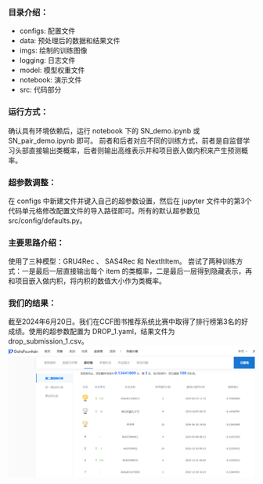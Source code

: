 ### 目录介绍：
- configs: 配置文件
- data: 预处理后的数据和结果文件
- imgs: 绘制的训练图像
- logging: 日志文件
- model: 模型权重文件
- notebook: 演示文件
- src: 代码部分

### 运行方式：
确认具有环境依赖后，运行 notebook 下的 SN_demo.ipynb 或 SN_pair_demo.ipynb 即可。
前者和后者对应不同的训练方式，前者是自监督学习头部直接输出类概率，后者则输出高维表示并和项目嵌入做内积来产生预测概率。

### 超参数调整：
在 configs 中新建文件并键入自己的超参数设置，然后在 jupyter 文件中的第3个代码单元格修改配置文件的导入路径即可。所有的默认超参数见 src/config/defaults.py。

### 主要思路介绍：
使用了三种模型：GRU4Rec 、 SAS4Rec 和 NextItItem。
尝试了两种训练方式：一是最后一层直接输出每个 item 的类概率，二是最后一层得到隐藏表示，再和项目嵌入做内积，将内积的数值大小作为类概率。

### 我们的结果：
截至2024年6月20日。我们在CCF图书推荐系统比赛中取得了排行榜第3名的好成绩。使用的超参数配置为 DROP_1.yaml，结果文件为 drop_submission_1.csv。
![排行榜展示](result.png)